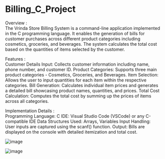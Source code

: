 # Billing_C_Project

Overview :  
The Vrinda Store Billing System is a command-line application implemented in the C programming language. It enables the generation of bills for customer purchases across different product categories including cosmetics, groceries, and beverages. The system calculates the total cost based on the quantities of items selected by the customer.


Features :  
Customer Details Input: Collects customer information including name, phone number, and customer ID.
Product Categories: Supports three main product categories - Cosmetics, Groceries, and Beverages.
Item Selection: Allows the user to input quantities for each item within the respective categories.
Bill Generation: Calculates individual item prices and generates a detailed bill showcasing product names, quantities, and prices.
Total Cost Calculation: Computes the total cost by summing up the prices of items across all categories.


Implementation Details :   
Programming Language: C
IDE: Visual Studio Code (VSCode) or any C-compatible IDE
Data Structures Used: Arrays, Variables
Input Handling: User inputs are captured using the scanf() function.
Output: Bills are displayed on the console with detailed itemization and total cost.


![image](https://github.com/ajitkumar7432/Billing_C_Project/assets/156606144/8c6c24ce-61e2-4df1-a07b-5179d144e5fe)


![image](https://github.com/ajitkumar7432/Billing_C_Project/assets/156606144/0b6de693-3376-4575-a3d1-96e8ba16aa5b)

